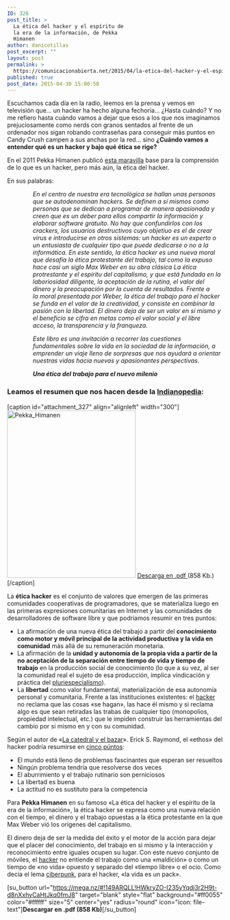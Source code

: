 ```yaml
---
ID: 326
post_title: >
  La ética del hacker y el espíritu de
  la era de la información, de Pekka
  Himanen
author: danicotillas
post_excerpt: ""
layout: post
permalink: >
  https://comunicacionabierta.net/2015/04/la-etica-del-hacker-y-el-espiritu-de-la-era-de-la-informacion-de-pekka-himanen/
published: true
post_date: 2015-04-30 15:00:58
---
```

Escuchamos cada día en la radio, leemos en la prensa y vemos en televisión que... un hacker ha hecho alguna fechoría... ¿Hasta cuándo? Y no me refiero hasta cuándo vamos a dejar que esos a los que nos imaginamos prejuciosamente como nerds con granos sentados al frente de un ordenador nos sigan robando contraseñas para conseguir más puntos en Candy Crush campen a sus anchas por la red... sino <strong>¿Cuándo vamos a entender qué es un hacker y bajo qué ética se rige?</strong>

En el 2011 Pekka Himanen publicó <a href="https://mega.co.nz/#!op1wlCRT!HWkryZO-I235yYqdj3r2H9t-d8nXxhyCaHtJkq0fmJ8">esta maravilla</a> base para la comprensión de lo que es un hacker, pero más aún, la ética del hacker.

En sus palabras:
<p class="p1" style="padding-left: 60px;"><em>En el centro de nuestra era tecnológica se hallan unas personas que se autodenominan hackers. Se definen a sí mismos como personas que se dedican a programar de manera apasionada y creen que es un deber para ellos compartir la información y elaborar software gratuito. No hay que confundirlos con los crackers, los usuarios destructivos cuyo objetiuo es el de crear virus e introducirse en otros sistemas: un hacker es un experto o un entusiasta de cualquier tipo que puede dedicarse o no a la informática. En este sentido, la ética hacker es una nueva moral que desafía la ética protestante del trabajo, tal como la expuso hace casi un siglo Max Weber en su obra clásica La ética protrestante y el espíritu del capitalismo, y que está fundada en la laboriosidad diligente, la aceptación de la rutina, el valor del dinero y la preocupación por la cuenta de resultados. Frente a la moral presentada por Weber, la ética del trabajo para el hacker se funda en el valor de la creatividad, y consiste en combinar la pasión con la libertad. El dinero deja de ser un valor en sí mismo y el beneficio se cifra en metas como el valor social y el libre acceso, la transparencia y la franqueza.</em></p>
<p style="padding-left: 60px;"><em>Este libro es una invitación a recorrer las cuestiones fundamentales sobre la vida en la sociedad de la información, a emprender un viaje lleno de sorpresas que nos ayudará a orientar nuestras vidas hacia nuevas y apasionantes perspectivas.</em></p>
<p style="padding-left: 60px;"><em><strong>Una ética del trabajo para el nuevo milenio</strong></em></p>

<h3>Leamos el resumen que nos hacen desde la <a href="https://lasindias.com/indianopedia/etica-hacker">Indianopedia</a>:</h3>
[caption id="attachment_327" align="alignleft" width="300"]<a href="https://www.comunicacionabierta.net/wp-content/uploads/2015/04/Pekka_Himanen.png"><img class="wp-image-327" src="https://www.comunicacionabierta.net/wp-content/uploads/2015/04/Pekka_Himanen.png" alt="Pekka_Himanen" width="300" height="390" /></a> <a href="https://mega.nz/#!149ARQLL!HWkryZO-I235yYqdj3r2H9t-d8nXxhyCaHtJkq0fmJ8">Descarga en .pdf </a>(858 Kb.)[/caption]

La <strong>ética hacker</strong> es el conjunto de valores que emergen de las primeras comunidades cooperativas de programadores, que se materializa luego en las primeras expresiones comunitarias en Internet y las comunidades de desarrolladores de software libre y que podríamos resumir en tres puntos:
<ul>
 	<li>La afirmación de una nueva ética del trabajo a partir del <strong>conocimiento como motor y móvil principal de la actividad productiva y la vida en comunidad</strong> más allá de su remuneración monetaria.</li>
 	<li>La afirmación de la <strong>unidad y autonomía de la propia vida a partir de la no aceptación de la separación entre tiempo de vida y tiempo de trabajo</strong> en la producción social de conocimiento (lo que a su vez, al ser la comunidad real el sujeto de esa producción, implica vindicación y práctica del <a title="pluriespecialismo" href="https://lasindias.com/indianopedia/pluriespecialismo">pluriespecialismo</a>).</li>
 	<li>La <strong>libertad</strong> como valor fundamental, materialización de esa autonomía personal y comunitaria. Frente a las instituciones existentes: el <a title="hacker" href="https://lasindias.com/indianopedia/hacker">hacker</a> no reclama que las cosas «se hagan», las hace él mismo y si reclama algo es que sean retiradas las trabas de cualquier tipo (monopolios, propiedad intelectual, etc.) que le impiden construir las herramientas del cambio por si mismo en y con su comunidad.</li>
</ul>
Según el autor de «<a href="https://biblioweb.sindominio.net/telematica/catedral.html">La catedral y el bazar</a>». Erick S. Raymond, el «ethos» del hacker podría resumirse en <a href="https://debiblioweb.sindominio.net/telematica/hacker-como.html">cinco púntos</a>:
<ul>
 	<li>El mundo está lleno de problemas fascinantes que esperan ser resueltos</li>
 	<li>Ningún problema tendría que resolverse dos veces</li>
 	<li>El aburrimiento y el trabajo rutinario son perniciosos</li>
 	<li>La libertad es buena</li>
 	<li>La actitud no es sustituto para la competencia</li>
</ul>
Para <strong>Pekka Himanen</strong> en su famoso «La ética del hacker y el espíritu de la era de la información», la ética hacker se expresa como una nueva relación con el tiempo, el dinero y el trabajo opuestas a la ética protestante en la que Max Weber vió los orígenes del capitalismo.

El dinero deja de ser la medida del éxito y el motor de la acción para dejar que el placer del conocimiento, del trabajo en si mismo y la interacción y reconocimiento entre iguales ocupen su lugar. Con este nuevo conjunto de móviles, el <a title="hacker" href="https://lasindias.com/indianopedia/hacker">hacker</a> no entiende el trabajo como una «maldición» o como un tiempo de «no vida» opuesto y separado del «tiempo libre» o el ocio. Como decía el lema <a title="ciberpunk" href="https://lasindias.com/indianopedia/ciberpunk">ciberpunk</a>, para el hacker, «la vida es un pack».

[su_button url="https://mega.nz/#!149ARQLL!HWkryZO-I235yYqdj3r2H9t-d8nXxhyCaHtJkq0fmJ8" target="blank" style="flat" background="#ff0055" color="#ffffff" size="5" center="yes" radius="round" icon="icon: file-text"]<strong>Descargar en .pdf (858 Kb)</strong>[/su_button]